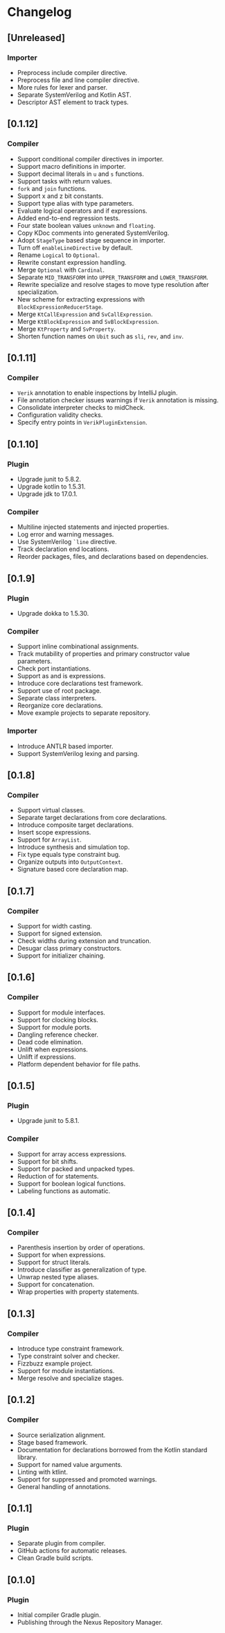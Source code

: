 # Changelog

## [Unreleased]
### Importer
- Preprocess include compiler directive.
- Preprocess file and line compiler directive.
- More rules for lexer and parser.
- Separate SystemVerilog and Kotlin AST.
- Descriptor AST element to track types.

## [0.1.12]
### Compiler
- Support conditional compiler directives in importer.
- Support macro definitions in importer.
- Support decimal literals in `u` and `s` functions.
- Support tasks with return values.
- `fork` and `join` functions.
- Support x and z bit constants.
- Support type alias with type parameters.
- Evaluate logical operators and if expressions.
- Added end-to-end regression tests.
- Four state boolean values `unknown` and `floating`.
- Copy KDoc comments into generated SystemVerilog.
- Adopt `StageType` based stage sequence in importer.
- Turn off `enableLineDirective` by default.
- Rename `Logical` to `Optional`.
- Rewrite constant expression handling.
- Merge `Optional` with `Cardinal`.
- Separate `MID_TRANSFORM` into `UPPER_TRANSFORM` and `LOWER_TRANSFORM`.
- Rewrite specialize and resolve stages to move type resolution after specialization.
- New scheme for extracting expressions with `BlockExpressionReducerStage`.
- Merge `KtCallExpression` and `SvCallExpression`.
- Merge `KtBlockExpression` and `SvBlockExpression`.
- Merge `KtProperty` and `SvProperty`.
- Shorten function names on `Ubit` such as `sli`, `rev`, and `inv`.

## [0.1.11]
### Compiler
- `Verik` annotation to enable inspections by IntelliJ plugin.
- File annotation checker issues warnings if `Verik` annotation is missing.
- Consolidate interpreter checks to midCheck.
- Configuration validity checks.
- Specify entry points in `VerikPluginExtension`.

## [0.1.10]
### Plugin
- Upgrade junit to 5.8.2.
- Upgrade kotlin to 1.5.31.
- Upgrade jdk to 17.0.1.
 
### Compiler
- Multiline injected statements and injected properties.
- Log error and warning messages.
- Use SystemVerilog `` `line `` directive.
- Track declaration end locations.
- Reorder packages, files, and declarations based on dependencies.

## [0.1.9]
### Plugin
- Upgrade dokka to 1.5.30.

### Compiler
- Support inline combinational assignments.
- Track mutability of properties and primary constructor value parameters.
- Check port instantiations.
- Support as and is expressions.
- Introduce core declarations test framework.
- Support use of root package.
- Separate class interpreters.
- Reorganize core declarations.
- Move example projects to separate repository.

### Importer
- Introduce ANTLR based importer.
- Support SystemVerilog lexing and parsing.

## [0.1.8]
### Compiler
- Support virtual classes.
- Separate target declarations from core declarations.
- Introduce composite target declarations.
- Insert scope expressions.
- Support for `ArrayList`.
- Introduce synthesis and simulation top.
- Fix type equals type constraint bug.
- Organize outputs into `OutputContext`.
- Signature based core declaration map.

## [0.1.7]
### Compiler
- Support for width casting.
- Support for signed extension.
- Check widths during extension and truncation.
- Desugar class primary constructors.
- Support for initializer chaining.

## [0.1.6]
### Compiler
- Support for module interfaces.
- Support for clocking blocks.
- Support for module ports.
- Dangling reference checker.
- Dead code elimination.
- Unlift when expressions.
- Unlift if expressions.
- Platform dependent behavior for file paths.

## [0.1.5]
### Plugin
- Upgrade junit to 5.8.1.

### Compiler
- Support for array access expressions.
- Support for bit shifts.
- Support for packed and unpacked types.
- Reduction of for statements.
- Support for boolean logical functions.
- Labeling functions as automatic.

## [0.1.4]
### Compiler
- Parenthesis insertion by order of operations.
- Support for when expressions.
- Support for struct literals.
- Introduce classifier as generalization of type.
- Unwrap nested type aliases.
- Support for concatenation.
- Wrap properties with property statements.

## [0.1.3]
### Compiler
- Introduce type constraint framework.
- Type constraint solver and checker.
- Fizzbuzz example project.
- Support for module instantiations.
- Merge resolve and specialize stages.

## [0.1.2]
### Compiler
- Source serialization alignment.
- Stage based framework.
- Documentation for declarations borrowed from the Kotlin standard library.
- Support for named value arguments.
- Linting with ktlint.
- Support for suppressed and promoted warnings.
- General handling of annotations.

## [0.1.1]
### Plugin
- Separate plugin from compiler.
- GitHub actions for automatic releases.
- Clean Gradle build scripts.

## [0.1.0]
### Plugin
- Initial compiler Gradle plugin.
- Publishing through the Nexus Repository Manager.